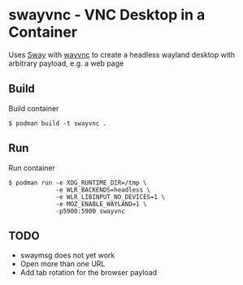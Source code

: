 # swayvnc - VNC Desktop in a Container
Uses [Sway](https://swaywm.org) with [wayvnc](https://github.com/any1/wayvnc) to create a headless wayland desktop with arbitrary payload, e.g. a web page

## Build
Build container
```
$ podman build -t swayvnc .
```

## Run
Run container
```
$ podman run -e XDG_RUNTIME_DIR=/tmp \
             -e WLR_BACKENDS=headless \
             -e WLR_LIBINPUT_NO_DEVICES=1 \
             -e MOZ_ENABLE_WAYLAND=1 \
             -p5900:5900 swayvnc
```

## TODO
* swaymsg does not yet work
* Open more than one URL
* Add tab rotation for the browser payload

